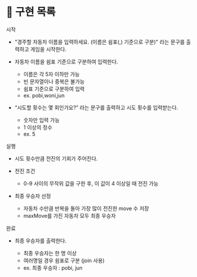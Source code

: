 # 🎯 구현 목록

시작

- "경주할 자동차 이름을 입력하세요. (이름은 쉼표(,) 기준으로 구분)" 라는 문구를 출력하고 게임을 시작한다.

- 자동차 이름을 쉼표 기준으로 구분하여 입력한다.
  - 이름은 각 5자 이하만 가능
  - 빈 문자열이나 중복은 불가능
  - 쉼표 기준으로 구분하여 입력
  - ex. pobi,woni,jun
- “시도할 횟수는 몇 회인가요?” 라는 문구를 출력하고 시도 횟수를 입력받는다.
  - 숫자만 입력 가능
  - 1 이상의 정수
  - ex. 5

실행

- 시도 횟수만큼 전진의 기회가 주어진다.

- 전진 조건

  - 0-9 사이의 무작위 값을 구한 후, 이 값이 4 이상일 때 전진 가능

- 최종 우승자 선정
  - 자동차 수만큼 반복을 돌아 가장 많이 전진한 move 수 저장
  - maxMove를 가진 자동차 모두 최종 우승자

완료

- 최종 우승자를 출력한다.

  - 최종 우승자는 한 명 이상
  - 여러명일 경우 쉼표로 구분 (join 사용)
  - ex. 최종 우승자 : pobi, jun
